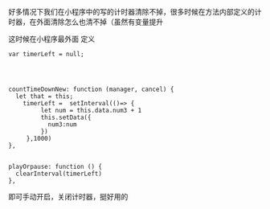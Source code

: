



好多情况下我们在小程序中的写的计时器清除不掉，很多时候在方法内部定义的计时器，在外面清除怎么也清不掉（虽然有变量提升


这时候在小程序最外面  定义

```
var timerLeft = null;




countTimeDownNew: function (manager, cancel) {
  let that = this;
    timerLeft =  setInterval(()=> {
         let num = this.data.num3 + 1
         this.setData({
           num3:num
         })
     },1000)
},


playOrpause: function () {
  clearInterval(timerLeft)
},
```


即可手动开启，关闭计时器，挺好用的
